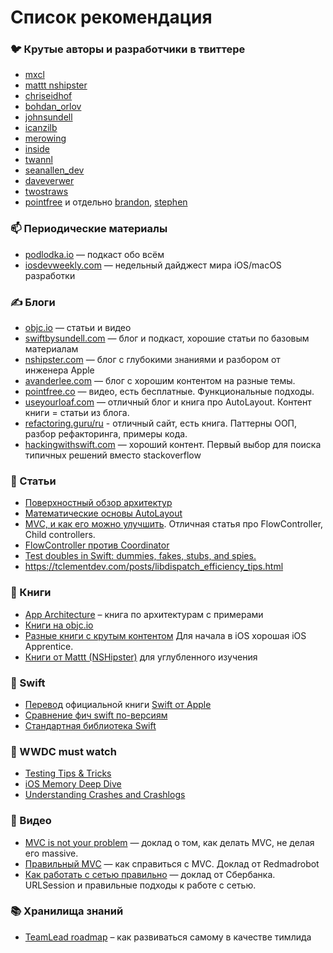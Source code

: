 # Список рекомендация

### 🐦 Крутые авторы и разработчики в твиттере

- [mxcl](https://twitter.com/mxcl)
- [mattt nshipster](https://twitter.com/mattt)
- [chriseidhof](https://twitter.com/chriseidhof)
- [bohdan_orlov](https://twitter.com/bohdan_orlov)
- [johnsundell](https://twitter.com/johnsundell)
- [icanzilb](https://twitter.com/icanzilb)
- [merowing](https://twitter.com/merowing_)
- [inside](https://twitter.com/_inside)
- [twannl](https://twitter.com/twannl)
- [seanallen_dev](https://twitter.com/seanallen_dev)
- [daveverwer](https://twitter.com/daveverwer)
- [twostraws](https://twitter.com/twostraws)
- [pointfree](https://www.twitter.com/pointfreeco) и отдельно [brandon](https://www.twitter.com/mbrandonw), [stephen](https://www.twitter.com/stephencelis)

### 📫 Периодические материалы

- [podlodka.io](https://podlodka.io/) — подкаст обо всём
- [iosdevweekly.com](https://iosdevweekly.com/) — недельный дайджест мира iOS/macOS разработки

### ✍️ Блоги

- [objc.io](https://objc.io/) — статьи и видео
- [swiftbysundell.com](https://www.swiftbysundell.com/) — блог и подкаст, хорошие статьи по базовым материалам
- [nshipster.com](https://nshipster.com/) — блог с глубокими знаниями и разбором от инженера Apple
- [avanderlee.com](https://www.avanderlee.com/) — блог с хорошим контентом на разные темы.
- [pointfree.co](https://www.pointfree.co/) — видео, есть бесплатные. Функциональные подходы.
- [useyourloaf.com](https://useyourloaf.com/) — отличный блог и книга про AutoLayout. Контент книги = статьи из блога.
- [refactoring.guru/ru](https://refactoring.guru/ru) - отличный сайт, есть книга. Паттерны ООП, разбор рефакторинга, примеры кода.
- [hackingwithswift.com](https://www.hackingwithswift.com/) — хороший контент. Первый выбор для поиска типичных решений вместо stackoverflow

### 📰 Статьи

- [Поверхностный обзор архитектур](https://medium.com/ios-os-x-development/ios-architecture-patterns-ecba4c38de52)
- [Математические основы AutoLayout](https://habr.com/ru/company/oleg-bunin/blog/437584/)
- [MVC, и как его можно улучшить](https://rambo.codes/posts/2020-02-20-mvc-with-sugar). Отличная статья про FlowController, Child controllers.
- [FlowController против Coordinator](https://github.com/onmyway133/blog/issues/106)
- [Test doubles in Swift: dummies, fakes, stubs, and spies.](https://mokacoding.com/blog/swift-test-doubles/)
- https://tclementdev.com/posts/libdispatch_efficiency_tips.html

### 📖 Книги

- [App Architecture](https://www.objc.io/books/app-architecture/) – книга по архитектурам с примерами
- [Книги на objc.io](https://www.objc.io/books)
- [Разные книги с крутым контентом](https://store.raywenderlich.com/) Для начала в iOS хорошая iOS Apprentice.
- [Книги от Mattt (NSHipster)](https://flight.school/) для углубленного изучения

### 🧡 Swift

- [Перевод](https://swiftbook.ru/content/docs/) официальной книги [Swift от Apple](https://developer.apple.com/swift/)
- [Сравнение фич swift по-версиям](https://www.whatsnewinswift.com/)
- [Стандартная библиотека Swift](https://developer.apple.com/documentation/swift/swift_standard_library)

### 🍏 WWDC must watch

- [Testing Tips & Tricks](https://developer.apple.com/videos/play/wwdc2018/417/)
- [iOS Memory Deep Dive](https://developer.apple.com/videos/play/wwdc2018/416/)
- [Understanding Crashes and Crashlogs](https://developer.apple.com/videos/play/wwdc2018/414/)

### 🎥 Видео

- [MVC is not your problem](https://www.youtube.com/watch?v=A1vzcxR-Ss0) — доклад о том, как делать MVC, не делая его massive.
- [Правильный MVC](https://www.youtube.com/watch?v=J8u-tIt5wo4) — как справиться с MVC. Доклад от Redmadrobot
- [Как работать с сетью правильно](https://www.youtube.com/watch?v=7HtE3Ci78nU) — доклад от Сбербанка. URLSession и правильные подходы к работе с сетью.

### 📚 Хранилища знаний

- [TeamLead roadmap](https://tlroadmap.io/) – как развиваться самому в качестве тимлида
